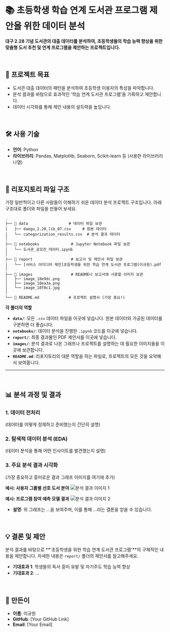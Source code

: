 # 📚 초등학생 학습 연계 도서관 프로그램 제안을 위한 데이터 분석

**대구 2.28 기념 도서관의 대출 데이터를 분석하여, 초등학생들의 학습 능력 향상을 위한 맞춤형 도서 추천 및 연계 프로그램을 제안하는 프로젝트입니다.**

<br>

## 🎯 프로젝트 목표
* 도서관 대출 데이터의 패턴을 분석하여 초등학생 이용자의 특성을 파악합니다.
* 분석 결과를 바탕으로 효과적인 '학습 연계 도서관 프로그램'을 기획하고 제안합니다.
* 데이터 시각화를 통해 제안 내용의 설득력을 높입니다.

<br>

## 🛠️ 사용 기술
* **언어**: Python
* **라이브러리**: Pandas, Matplotlib, Seaborn, Scikit-learn 등 (사용한 라이브러리 나열)

<br>

## 📁 리포지토리 파일 구조

가장 일반적이고 다른 사람들이 이해하기 쉬운 데이터 분석 프로젝트 구조입니다. 아래 구조대로 폴더와 파일을 만들어 보세요.

```
.
├── 📂 data                  # 데이터 파일 보관
│   ├── daegu_2.28_lib_07.csv     # 원본 데이터
│   └── categorization_results.csv  # 분석 결과 데이터
│
├── 📂 notebooks              # Jupyter Notebook 파일 보관
│   └── 도서관_공모전_데이터.ipynb
│
├── 📂 report                 # 보고서 및 제안서 파일 보관
│   └── [서비스 아이디어 제안]초등학생을 위한 학습 연계 도서관 프로그램(이규원).pdf
│
├── 📂 images                 # README나 보고서에 사용할 이미지 보관
│   ├── image_18e9dc.png
│   ├── image_18ea3a.png
│   └── image_18f0c1.jpg
│
└── 📜 README.md             # 프로젝트 설명서 (가장 중요!)
```

**각 폴더의 역할**

  * **`data/`**: 모든 `.csv` 데이터 파일을 이곳에 넣습니다. 원본 데이터와 가공된 데이터를 구분하면 더 좋습니다.
  * **`notebooks/`**: 데이터 분석을 진행한 `.ipynb` 코드를 이곳에 넣습니다.
  * **`report/`**: 최종 결과물인 PDF 제안서를 이곳에 넣습니다.
  * **`images/`**: 분석 결과로 나온 그래프나 프로젝트를 설명하는 데 필요한 이미지들을 이곳에 보관합니다.
  * **`README.md`**: 리포지토리의 대문 역할을 하는 파일로, 프로젝트의 모든 것을 요약해서 보여줍니다.

-----
<br>

## 📊 분석 과정 및 결과

### 1. 데이터 전처리
(데이터를 어떻게 정제하고 준비했는지 간단히 설명)

### 2. 탐색적 데이터 분석 (EDA)
(데이터 분석을 통해 어떤 인사이트를 발견했는지 설명)

### 3. 주요 분석 결과 시각화
(가장 중요하고 흥미로운 결과 그래프 이미지를 여기에 추가)

**예시: 사용자 그룹별 선호 도서 분야**
![분석 결과 이미지 1](images/image_18e9dc.png)

**예시: 프로그램 참여 예측 모델 결과**
![분석 결과 이미지 2](images/image_18ea3a.png)

* **설명**: 위 그래프는 ...을 보여주며, 이를 통해 ...라는 결론을 얻을 수 있습니다.

<br>

## 💡 결론 및 제안
분석 결과를 바탕으로 **'초등학생을 위한 학습 연계 도서관 프로그램'**의 구체적인 내용을 제안합니다. 자세한 내용은 `report/` 폴더의 제안서를 참고해주세요.

* **기대효과 1**: 학생들의 독서 흥미 유발 및 자기주도 학습 능력 향상
* **기대효과 2**: ...

<br>

## 👤 만든이
* **이름**: 이규원
* **GitHub**: [Your GitHub Link]
* **Email**: [Your Email]

```
